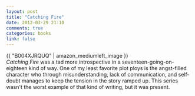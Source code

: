 ```yaml
---
layout: post
title: "Catching Fire"
date: 2012-03-29 21:10
comments: true
categories: books
link: false
---
```

{{ "B004XJRQUQ" | amazon_mediumleft_image }}  
_Catching Fire_ was a tad more introspective in a seventeen-going-on-eighteen kind of way. One of my least favorite plot ploys is the angst-filled character who through misunderstanding, lack of communication, and self-doubt manages to keep the tension in the story ramped up. This series wasn't the worst example of that kind of writing, but it was present. 